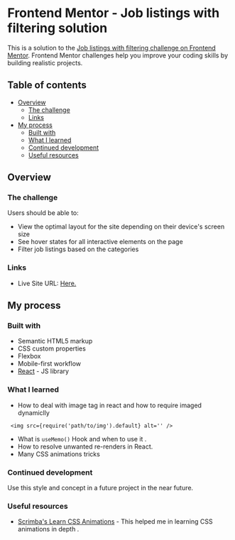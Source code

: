 # Frontend Mentor - Job listings with filtering solution

This is a solution to the [Job listings with filtering challenge on Frontend Mentor](https://www.frontendmentor.io/challenges/job-listings-with-filtering-ivstIPCt). Frontend Mentor challenges help you improve your coding skills by building realistic projects.

## Table of contents

- [Overview](#overview)
  - [The challenge](#the-challenge)
  - [Links](#links)
- [My process](#my-process)
  - [Built with](#built-with)
  - [What I learned](#what-i-learned)
  - [Continued development](#continued-development)
  - [Useful resources](#useful-resources)

## Overview

### The challenge

Users should be able to:

- View the optimal layout for the site depending on their device's screen size
- See hover states for all interactive elements on the page
- Filter job listings based on the categories

### Links

- Live Site URL: [Here.](https://eehabarbash.github.io/job-listing-demo/index.html)

## My process

### Built with

- Semantic HTML5 markup
- CSS custom properties
- Flexbox
- Mobile-first workflow
- [React](https://reactjs.org/) - JS library

### What I learned

- How to deal with image tag in react and how to require imaged dynamiclly

```
 <img src={require('path/to/img').default} alt='' />
```

- What is `useMemo()` Hook and when to use it .
- How to resolve unwanted re-renders in React.
- Many CSS animations tricks

### Continued development

Use this style and concept in a future project in the near future.

### Useful resources

- [Scrimba's Learn CSS Animations](https://scrimba.com/learn/cssanimations) - This helped me in learning CSS animations in depth .
